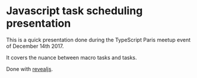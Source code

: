 # Javascript task scheduling presentation

This is a quick presentation done during the TypeScript Paris meetup event of December 14th 2017.

It covers the nuance between macro tasks and tasks.

Done with [revealjs](https://revealjs.com/).

